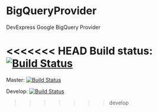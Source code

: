 # BigQueryProvider
DevExpress Google BigQuery Provider

<<<<<<< HEAD
Build status: 
[![Build Status](http://23.97.221.112:8080/job/BigQuery_master/badge/icon)](http://23.97.221.112:8080/job/BigQuery_master/)
=======
Master: 
[![Build Status](http://23.97.221.112:8080/job/BigQuery/branch/master/badge/icon)](http://23.97.221.112:8080/job/BigQuery/branch/master/)

Develop:
[![Build Status](http://23.97.221.112:8080/job/BigQuery/branch/develop/badge/icon)](http://23.97.221.112:8080/job/BigQuery/branch/develop/)
>>>>>>> develop

